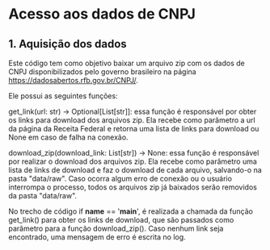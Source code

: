# Acesso aos dados de CNPJ


## 1. Aquisição dos dados

Este código tem como objetivo baixar um arquivo zip com os dados de CNPJ disponibilizados pelo governo brasileiro na página https://dadosabertos.rfb.gov.br/CNPJ/.

Ele possui as seguintes funções:

get_link(url: str) -> Optional[List[str]]: essa função é responsável por obter os links para download dos arquivos zip. Ela recebe como parâmetro a url da página da Receita Federal e retorna uma lista de links para download ou None em caso de falha na conexão.

download_zip(download_link: List[str]) -> None: essa função é responsável por realizar o download dos arquivos zip. Ela recebe como parâmetro uma lista de links de download e faz o download de cada arquivo, salvando-o na pasta "data/raw". Caso ocorra algum erro de conexão ou o usuário interrompa o processo, todos os arquivos zip já baixados serão removidos da pasta "data/raw".

No trecho de código if __name__ == '__main__', é realizada a chamada da função get_link() para obter os links de download, que são passados como parâmetro para a função download_zip(). Caso nenhum link seja encontrado, uma mensagem de erro é escrita no log.


